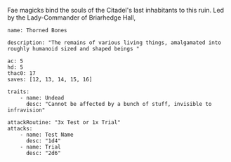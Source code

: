 Fae magicks bind the souls of the Citadel's last inhabitants to this ruin. Led by the Lady-Commander of Briarhedge Hall, 

```statblock
name: Thorned Bones

description: "The remains of various living things, amalgamated into roughly humanoid sized and shaped beings "

ac: 5
hd: 5
thac0: 17
saves: [12, 13, 14, 15, 16]

traits:
    - name: Undead
      desc: "Cannot be affected by a bunch of stuff, invisible to infravision"
      
attackRoutine: "3x Test or 1x Trial"
attacks:
    - name: Test Name
      desc: "1d4"
    - name: Trial
      desc: "2d6"
```